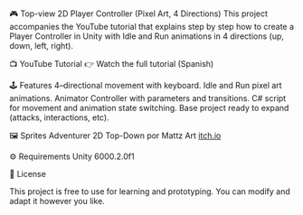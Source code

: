 🎮 Top-view 2D Player Controller (Pixel Art, 4 Directions)
This project accompanies the YouTube tutorial that explains step by step how to create a Player Controller in Unity with Idle and Run animations in 4 directions (up, down, left, right).

📺 YouTube Tutorial
👉 Watch the full tutorial (Spanish)

🕹️ Features
4–directional movement with keyboard.
Idle and Run pixel art animations.
Animator Controller with parameters and transitions.
C# script for movement and animation state switching.
Base project ready to expand (attacks, interactions, etc).

🖼️ Sprites
Adventurer 2D Top-Down por Mattz Art 
[itch.io](https://xzany.itch.io/top-down-adventurer-character)

⚙️ Requirements
Unity 6000.2.0f1

📜 License

This project is free to use for learning and prototyping.
You can modify and adapt it however you like.
